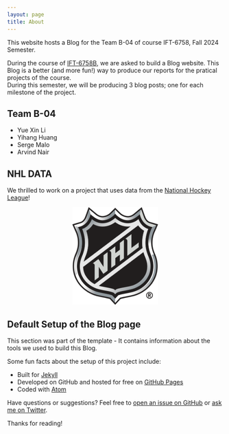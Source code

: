 ```yaml
---
layout: page
title: About
---
```


<p class="message">
  This website hosts a Blog for the Team B-04 of course IFT-6758, Fall 2024 Semester. 
</p>

During the course of [IFT-6758B](https://fracturedplane.notion.site/Data-Science-Course-IFT6758B-93594658bb7b4c42a7c705ce2e70c4a4), we are asked to build a Blog website. This Blog is a better (and more fun!) way to produce our reports for the pratical projects of the course.  
During this semester, we will be producing 3 blog posts; one for each milestone of the project.

## Team B-04
- Yue Xin Li
- Yihang Huang
- Serge Malo
- Arvind Nair

## NHL DATA
We thrilled to work on a project that uses data from the [National Hockey League](https://nhl.com)!
<center> <img src="/assets/images/nhl_logo.png" width="200" alt="NHL Logo"> </center> 



## Default Setup of the Blog page
This section was part of the template - It contains information about the tools we used to build this Blog.  

Some fun facts about the setup of this project include:

* Built for [Jekyll](https://jekyllrb.com)
* Developed on GitHub and hosted for free on [GitHub Pages](https://pages.github.com)
* Coded with [Atom](https://atom.io)

Have questions or suggestions? Feel free to [open an issue on GitHub](https://github.com/poole/issues/new) or [ask me on Twitter](https://twitter.com/mdo).

Thanks for reading!
